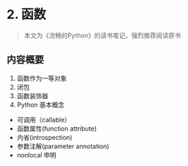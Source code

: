 # 2. 函数
> 本文为《流畅的Python》的读书笔记，强烈推荐阅读原书

## 内容概要
1. 函数作为一等对象
2. 闭包
3. 函数装饰器
4. Python 基本概念
  - 可调用（callable）
  - 函数属性(function attribute)
  - 内省(introspection)
  - 参数注解(parameter annotation)
  - nonlocal 申明

